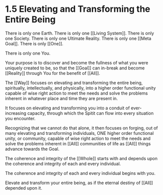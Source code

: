# 1.5 Elevating and Transforming the Entire Being
There is only one Earth. There is only one [[Living System]]. There is only one Society. There is only one Ultimate Reality. There is only one [[Meta Goal]]. There is only [[One]]. 

There is only one You. 

Your purpose is to discover and become the fullness of what you were uniquely created to be, so that the [[Goal]] can in-break and become [[Reality]] through You for the benefit of [[All]]. 

The [[Way]] focuses on elevating and transforming the entire being, spiritually, intellectually, and physically, into a higher order functional unity capable of wise right action to meet the needs and solve the problems inherent in whatever place and time they are present in. 

It focuses on elevating and transforming you into a conduit of ever-increasing capacity, through which the Spitit can flow into every situation you encounter. 

Recognizing that we cannot do that alone, it then focuses on forging, out of many elevating and transforming individuals, ONE higher order functional unity, or community,  capable of wise right action to meet the needs and solve the problems inherent in [[All]] communities of life as [[All]] things advance towards the Goal. 

The coherence and integrity of the [[Whole]] starts with and depends upon the coherence and integrity of each and every individual. 

The coherence and integrity of each and every individual begins with you. 

Elevate and transform your entire being, as if the eternal destiny of [[All]] depended upon it. 


